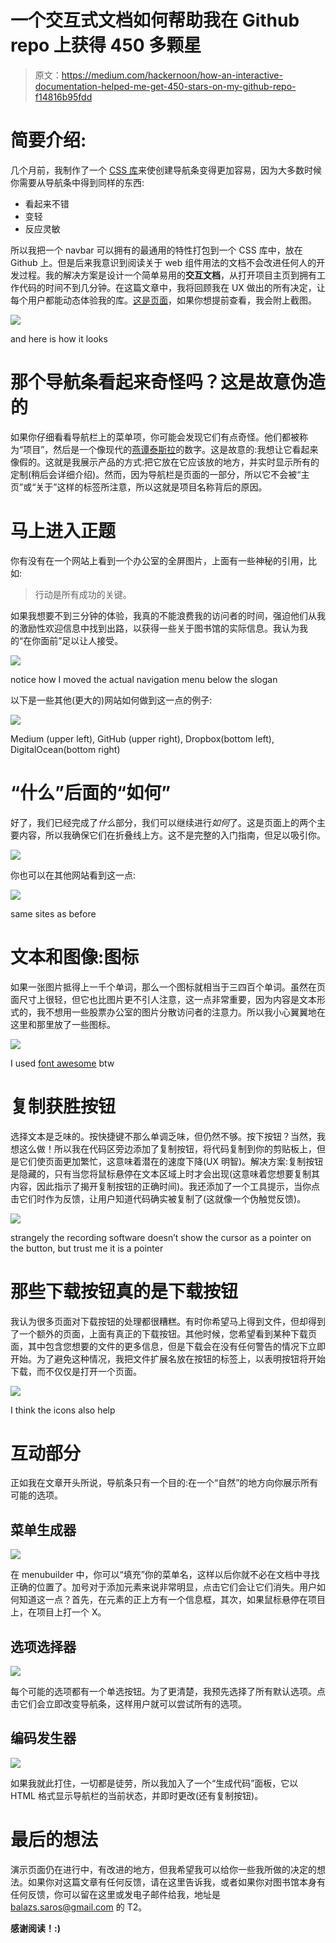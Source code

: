 # 一个交互式文档如何帮助我在 Github repo 上获得 450 多颗星

> 原文：<https://medium.com/hackernoon/how-an-interactive-documentation-helped-me-get-450-stars-on-my-github-repo-f14816b95fdd>

# 简要介绍:

几个月前，我制作了一个 [CSS 库](https://github.com/balzss/luxbar)来使创建导航条变得更加容易，因为大多数时候你需要从导航条中得到同样的东西:

*   看起来不错
*   变轻
*   反应灵敏

所以我把一个 navbar 可以拥有的最通用的特性打包到一个 CSS 库中，放在 Github 上。但是后来我意识到阅读关于 web 组件用法的文档不会改进任何人的开发过程。我的解决方案是设计一个简单易用的**交互文档**，从打开项目主页到拥有工作代码的时间不到几分钟。在这篇文章中，我将回顾我在 UX 做出的所有决定，让每个用户都能动态体验我的库。[这是页面](https://balzss.github.io/luxbar/)，如果你想提前查看，我会附上截图。

![](img/0993939280e01bbfcf75bf2abbc52cfe.png)

and here is how it looks

# 那个导航条看起来奇怪吗？这是故意伪造的

如果你仔细看看导航栏上的菜单项，你可能会发现它们有点奇怪。他们都被称为“项目”，然后是一个像现代的[燕谭泰斯拉](https://www.wikiwand.com/en/Yan_tan_tethera)的数字。这是故意的:我想让它看起来像假的。这就是我展示产品的方式:把它放在它应该放的地方，并实时显示所有的定制(稍后会详细介绍)。然而，因为导航栏是页面的一部分，所以它不会被“主页”或“关于”这样的标签所注意，所以这就是项目名称背后的原因。

# 马上进入正题

你有没有在一个网站上看到一个办公室的全屏图片，上面有一些神秘的引用，比如:

> 行动是所有成功的关键。

如果我想要不到三分钟的体验，我真的不能浪费我的访问者的时间，强迫他们从我的激励性欢迎信息中找到出路，以获得一些关于图书馆的实际信息。我认为我的“在你面前”足以让人接受。

![](img/ce4b4984b9e895aaa9160d3701b46993.png)

notice how I moved the actual navigation menu below the slogan

以下是一些其他(更大的)网站如何做到这一点的例子:

![](img/6990c85eed20e4dacb42d759cbdc058b.png)

Medium (upper left), GitHub (upper right), Dropbox(bottom left), DigitalOcean(bottom right)

# “什么”后面的“如何”

好了，我们已经完成了*什么*部分，我们可以继续进行*如何*了。这是页面上的两个主要内容，所以我确保它们在折叠线上方。这不是完整的入门指南，但足以吸引你。

![](img/9b5a2cff01294f50594e39439c593e75.png)

你也可以在其他网站看到这一点:

![](img/54483f3ad236d87fea2c50e8430375df.png)

same sites as before

# 文本和图像:图标

如果一张图片抵得上一千个单词，那么一个图标就相当于三四百个单词。虽然在页面尺寸上很轻，但它也比图片更不引人注意，这一点非常重要，因为内容是文本形式的，我不想用一些股票办公室的图片分散访问者的注意力。所以我小心翼翼地在这里和那里放了一些图标。

![](img/047dababf1e3bf33091b98a625c27e4d.png)

I used [font awesome](http://fontawesome.io/) btw

# 复制获胜按钮

选择文本是乏味的。按快捷键不那么单调乏味，但仍然不够。按下按钮？当然，我想这么做！所以我在代码区旁边添加了复制按钮，将代码复制到你的剪贴板上，但是它们使页面更加繁忙，这意味着潜在的速度下降(UX 明智)。解决方案:复制按钮是隐藏的，只有当您将鼠标悬停在文本区域上时才会出现(这意味着您想要复制其内容，因此指示了揭开复制按钮的正确时间)。我还添加了一个工具提示，当你点击它们时作为反馈，让用户知道代码确实被复制了(这就像一个伪触觉反馈)。

![](img/3496a05c2c76e94321d8e53c6c2127fe.png)

strangely the recording software doesn’t show the cursor as a pointer on the button, but trust me it is a pointer

# 那些下载按钮真的是下载按钮

我认为很多页面对下载按钮的处理都很糟糕。有时你希望马上得到文件，但却得到了一个额外的页面，上面有真正的下载按钮。其他时候，您希望看到某种下载页面，其中包含您想要的文件的更多信息，但是下载会在没有任何警告的情况下立即开始。为了避免这种情况，我把文件扩展名放在按钮的标签上，以表明按钮将开始下载，而不仅仅是打开一个页面。

![](img/ec5ad1f93d911550b8dacc9ee0d7ca34.png)

I think the icons also help

# 互动部分

正如我在文章开头所说，导航条只有一个目的:在一个“自然”的地方向你展示所有可能的选项。

## 菜单生成器

![](img/5d2011933e3a95d918ae3235ed32b36f.png)

在 menubuilder 中，你可以“填充”你的菜单名，这样以后你就不必在文档中寻找正确的位置了。加号对于添加元素来说非常明显，点击它们会让它们消失。用户如何知道这一点？首先，在元素的正上方有一个信息框，其次，如果鼠标悬停在项目上，在项目上打一个 X。

## 选项选择器

![](img/bb1b1345143a2c89dd9796c936789065.png)

每个可能的选项都有一个单选按钮。为了更清楚，我预先选择了所有默认选项。点击它们会立即改变导航条，这样用户就可以尝试所有的选项。

## 编码发生器

![](img/0328252614722a121492d24fdf9596b7.png)

如果我就此打住，一切都是徒劳，所以我加入了一个“生成代码”面板，它以 HTML 格式显示导航栏的当前状态，并即时更改(还有复制按钮)。

# 最后的想法

演示页面仍在进行中，有改进的地方，但我希望我可以给你一些我所做的决定的想法。如果你对这篇文章有任何反馈，请在这里告诉我，或者如果你对图书馆本身有任何反馈，你可以留在这里或发电子邮件给我，地址是 balazs.saros@gmail.com 的 T2。

**感谢阅读！:)**